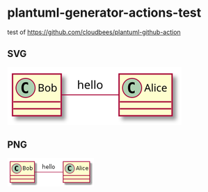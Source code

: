 # plantuml-generator-actions-test
test of https://github.com/cloudbees/plantuml-github-action


## SVG

![](./docs/messages.svg)

## PNG

![](./docs/messages.png)
